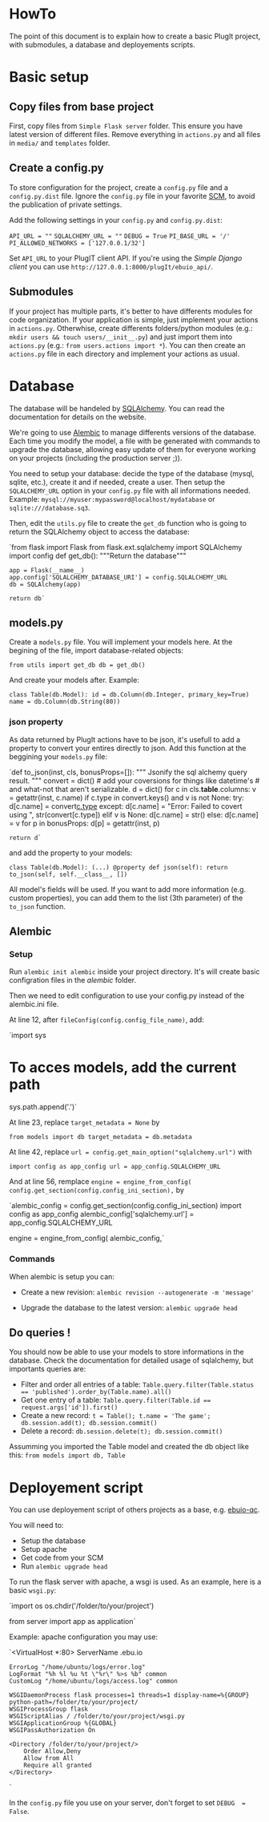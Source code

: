 HowTo
=====

The point of this document is to explain how to create a basic PlugIt project, with submodules, a database and deployements scripts.

# Basic setup

## Copy files from base project

First, copy files from `Simple Flask server` folder. This ensure you have latest version of different files. Remove everything in `actions.py` and all files in `media/` and `templates` folder.

## Create a config.py

To store configuration for the project, create a `config.py` file and a `config.py.dist` file. Ignore the `config.py` file in your favorite [SCM](https://en.wikipedia.org/wiki/Source_code_management), to avoid the publication of private settings.

Add the following settings in your `config.py` and `config.py.dist`:

`API_URL = ""`
`SQLALCHEMY_URL = ""`
`DEBUG = True`
`PI_BASE_URL = '/'`
`PI_ALLOWED_NETWORKS = ['127.0.0.1/32']`

Set `API_URL` to your PlugIT client API. If you're using the _Simple Django client_ you can use `http://127.0.0.1:8000/plugIt/ebuio_api/`.

## Submodules

If your project has multiple parts, it's better to have differents modules for code organization. If your application is simple, just implement your actions in `actions.py`. Otherwhise, create differents folders/python modules (e.g.: `mkdir users && touch users/__init__.py`) and just import them into `actions.py` (e.g.: `from users.actions import *`). You can then create an `actions.py` file in each directory and implement your actions as usual.

# Database

The database will be handeled by [SQLAlchemy](http://www.sqlalchemy.org/). You can read the documentation for details on the website.

We're going to use [Alembic](https://pypi.python.org/pypi/alembic) to manage differents versions of the database. Each time you modify the model, a file with be generated with commands to upgrade the database, allowing easy update of them for everyone working on your projects (including the production server ;)).

You need to setup your database: decide the type of the database (mysql, sqlite, etc.), create it and if needed, create a user. Then setup the `SQLALCHEMY_URL` option in your `config.py` file with all informations needed. Example: `mysql://myuser:mypassword@localhost/mydatabase` or `sqlite:///database.sq3`.

Then, edit the `utils.py` file to create the `get_db` function who is going to return the SQLAlchemy object to access the database:

`from flask import Flask
from flask.ext.sqlalchemy import SQLAlchemy
import config
def get_db():
    """Return the database"""

    app = Flask(__name__)
    app.config['SQLALCHEMY_DATABASE_URI'] = config.SQLALCHEMY_URL
    db = SQLAlchemy(app)

    return db`

## models.py

Create a `models.py` file. You will implement your models here. At the begining of the file, import database-related objects:

`from utils import get_db
db = get_db()`

And create your models after. Example:

`class Table(db.Model):
    id = db.Column(db.Integer, primary_key=True)
    name = db.Column(db.String(80))`

### json property

As data returned by PlugIt actions have to be json, it's usefull to add a property to convert your entires directly to json. Add this function at the beggining your `models.py` file:

`def to_json(inst, cls, bonusProps=[]):
    """
    Jsonify the sql alchemy query result.
    """
    convert = dict()
    # add your coversions for things like datetime's
    # and what-not that aren't serializable.
    d = dict()
    for c in cls.__table__.columns:
        v = getattr(inst, c.name)
        if c.type in convert.keys() and v is not None:
            try:
                d[c.name] = convert[c.type](v)
            except:
                d[c.name] = "Error:  Failed to covert using ", str(convert[c.type])
        elif v is None:
            d[c.name] = str()
        else:
            d[c.name] = v
    for p in bonusProps:
        d[p] = getattr(inst, p)

    return d`

and add the property to your models:

`class Table(db.Model):
    (...)
    @property
    def json(self):
        return to_json(self, self.__class__, [])`

All model's fields will be used. If you want to add more information (e.g. custom properties), you can add them to the list (3th parameter) of the `to_json` function.

## Alembic 

### Setup

Run `alembic init alembic` inside your project directory. It's will create basic configration files in the _alembic_ folder.

Then we need to edit configuration to use your config.py instead of the alembic.ini file.

At line 12, after `fileConfig(config.config_file_name)`, add:

`import sys

# To acces models, add the current path
sys.path.append('.')`

At line 23, replace `target_metadata = None` by

`from models import db
target_metadata = db.metadata`

At line 42, replace `url = config.get_main_option("sqlalchemy.url")` with

`import config as app_config
url = app_config.SQLALCHEMY_URL`

And at line 56, remplace `engine = engine_from_config(
    config.get_section(config.config_ini_section),` by 

`alembic_config = config.get_section(config.config_ini_section)
import config as app_config
alembic_config['sqlalchemy.url'] = app_config.SQLALCHEMY_URL

engine = engine_from_config(
    alembic_config,`

### Commands

When alembic is setup you can:

* Create a new revision:
`alembic revision --autogenerate -m 'message'`

* Upgrade the database to the latest version:
`alembic upgrade head`

## Do queries !

You should now be able to use your models to store informations in the database. Check the documentation for detailed usage of sqlalchemy, but importants queries are:

* Filter and order all entries of a table: `Table.query.filter(Table.status == 'published').order_by(Table.name).all()`
* Get one entry of a table: `Table.query.filter(Table.id == request.args['id']).first()`
* Create a new record: `t = Table(); t.name = 'The game'; db.session.add(t); db.session.commit()`
* Delete a record: `db.session.delete(t); db.session.commit()`

Assumming you imported the Table model and created the db object like this: `from models import db, Table`

# Deployement script

You can use deployement script of others projects as a base, e.g. [ebuio-qc](https://github.com/ebu/ebuio-qc/tree/develop/Deployement).

You will need to:

* Setup the database
* Setup apache
* Get code from your SCM
* Run `alembic upgrade head`

To run the flask server with apache, a wsgi is used. As an example, here is a basic `wsgi.py`:

`import os
os.chdir('/folder/to/your/project')

from server import app as application`

Example: apache configuration you may use:

`<VirtualHost *:80>
    ServerName <YourProject>.ebu.io

    ErrorLog "/home/ubuntu/logs/error.log"
    LogFormat "%h %l %u %t \"%r\" %>s %b" common
    CustomLog "/home/ubuntu/logs/access.log" common

    WSGIDaemonProcess flask processes=1 threads=1 display-name=%{GROUP} python-path=/folder/to/your/project/
    WSGIProcessGroup flask
    WSGIScriptAlias / /folder/to/your/project/wsgi.py
    WSGIApplicationGroup %{GLOBAL}
    WSGIPassAuthorization On

    <Directory /folder/to/your/project/>
        Order Allow,Deny
        Allow from All
        Require all granted
    </Directory>

</VirtualHost>`

In the `config.py` file you use on your server, don't forget to set `DEBUG  = False`.